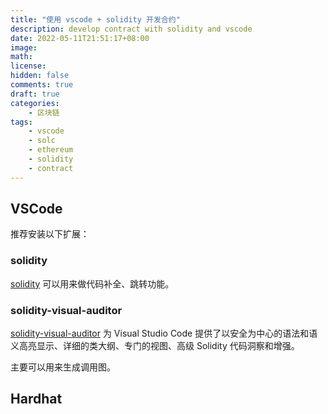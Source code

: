 ```yaml
---
title: "使用 vscode + solidity 开发合约"
description: develop contract with solidity and vscode
date: 2022-05-11T21:51:17+08:00
image: 
math: 
license: 
hidden: false
comments: true
draft: true
categories:
    - 区块链
tags:
    - vscode
    - solc
    - ethereum
    - solidity
    - contract
---
```



## VSCode

推荐安装以下扩展：

### solidity

[solidity](https://marketplace.visualstudio.com/items?itemName=JuanBlanco.solidity) 可以用来做代码补全、跳转功能。

### solidity-visual-auditor

[solidity-visual-auditor](https://marketplace.visualstudio.com/items?itemName=tintinweb.solidity-visual-auditor) 为 Visual Studio Code 提供了以安全为中心的语法和语义高亮显示、详细的类大纲、专门的视图、高级 Solidity 代码洞察和增强。

主要可以用来生成调用图。

## Hardhat
